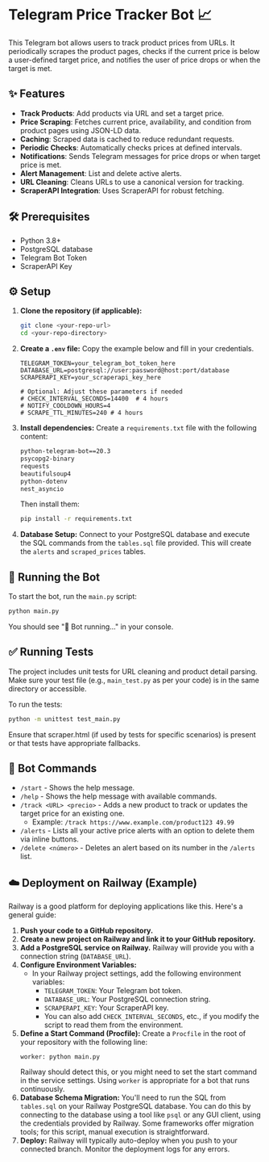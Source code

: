 # Telegram Price Tracker Bot 📈

This Telegram bot allows users to track product prices from URLs. It periodically scrapes the product pages, checks if the current price is below a user-defined target price, and notifies the user of price drops or when the target is met.

## ✨ Features

* **Track Products**: Add products via URL and set a target price.
* **Price Scraping**: Fetches current price, availability, and condition from product pages using JSON-LD data.
* **Caching**: Scraped data is cached to reduce redundant requests.
* **Periodic Checks**: Automatically checks prices at defined intervals.
* **Notifications**: Sends Telegram messages for price drops or when target price is met.
* **Alert Management**: List and delete active alerts.
* **URL Cleaning**: Cleans URLs to use a canonical version for tracking.
* **ScraperAPI Integration**: Uses ScraperAPI for robust fetching.

## 🛠️ Prerequisites

* Python 3.8+
* PostgreSQL database
* Telegram Bot Token
* ScraperAPI Key

## ⚙️ Setup

1.  **Clone the repository (if applicable):**
    ```bash
    git clone <your-repo-url>
    cd <your-repo-directory>
    ```

2.  **Create a `.env` file:**
    Copy the example below and fill in your credentials.
    ```env
    TELEGRAM_TOKEN=your_telegram_bot_token_here
    DATABASE_URL=postgresql://user:password@host:port/database
    SCRAPERAPI_KEY=your_scraperapi_key_here

    # Optional: Adjust these parameters if needed
    # CHECK_INTERVAL_SECONDS=14400  # 4 hours
    # NOTIFY_COOLDOWN_HOURS=4
    # SCRAPE_TTL_MINUTES=240 # 4 hours
    ```

3.  **Install dependencies:**
    Create a `requirements.txt` file with the following content:
    ```txt
    python-telegram-bot==20.3
    psycopg2-binary
    requests
    beautifulsoup4
    python-dotenv
    nest_asyncio
    ```
    Then install them:
    ```bash
    pip install -r requirements.txt
    ```

4.  **Database Setup:**
    Connect to your PostgreSQL database and execute the SQL commands from the `tables.sql` file provided. This will create the `alerts` and `scraped_prices` tables.

## 🚀 Running the Bot

To start the bot, run the `main.py` script:

```bash
python main.py
```

You should see "🤖 Bot running..." in your console.

## ✅ Running Tests

The project includes unit tests for URL cleaning and product detail parsing. Make sure your test file (e.g., `main_test.py` as per your code) is in the same directory or accessible.

To run the tests:

```bash
python -m unittest test_main.py
```

Ensure that scraper.html (if used by tests for specific scenarios) is present or that tests have appropriate fallbacks.

## 🤖 Bot Commands

* `/start` - Shows the help message.
* `/help` - Shows the help message with available commands.
* `/track <URL> <precio>` - Adds a new product to track or updates the target price for an existing one.
    * Example: `/track https://www.example.com/product123 49.99`
* `/alerts` - Lists all your active price alerts with an option to delete them via inline buttons.
* `/delete <número>` - Deletes an alert based on its number in the `/alerts` list.

## ☁️ Deployment on Railway (Example)

Railway is a good platform for deploying applications like this. Here's a general guide:

1.  **Push your code to a GitHub repository.**
2.  **Create a new project on Railway and link it to your GitHub repository.**
3.  **Add a PostgreSQL service on Railway.** Railway will provide you with a connection string (`DATABASE_URL`).
4.  **Configure Environment Variables:**
    * In your Railway project settings, add the following environment variables:
        * `TELEGRAM_TOKEN`: Your Telegram bot token.
        * `DATABASE_URL`: Your PostgreSQL connection string.
        * `SCRAPERAPI_KEY`: Your ScraperAPI key.
        * You can also add `CHECK_INTERVAL_SECONDS`, etc., if you modify the script to read them from the environment.
5.  **Define a Start Command (Procfile):**
    Create a `Procfile` in the root of your repository with the following line:
    ```
    worker: python main.py
    ```
    Railway should detect this, or you might need to set the start command in the service settings. Using `worker` is appropriate for a bot that runs continuously.
6.  **Database Schema Migration:**
    You'll need to run the SQL from `tables.sql` on your Railway PostgreSQL database. You can do this by connecting to the database using a tool like `psql` or any GUI client, using the credentials provided by Railway. Some frameworks offer migration tools; for this script, manual execution is straightforward.
7.  **Deploy:** Railway will typically auto-deploy when you push to your connected branch. Monitor the deployment logs for any errors.
